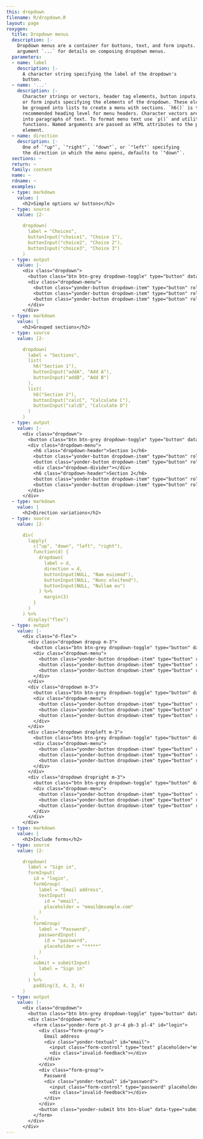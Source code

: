 ```yaml
---
this: dropdown
filename: R/dropdown.R
layout: page
roxygen:
  title: Dropdown menus
  description: |-
    Dropdown menus are a container for buttons, text, and form inputs. See
    argument `...` for details on composing dropdown menus.
  parameters:
  - name: label
    description: |-
      A character string specifying the label of the dropdown's
      button.
  - name: '...'
    description: |-
      Character strings or vectors, header tag elements, button inputs,
      or form inputs specifying the elements of the dropdown. These elements may
      be grouped into lists to create a menu with sections. `h6()` is the
      recommended heading level for menu headers. Character vectors are converted
      into paragraphs of text. To format menu text use `p()` and utility
      functions. Named arguments are passed as HTML attributes to the parent
      element.
  - name: direction
    description: |-
      One of `"up"`, `"right"`, `"down"`, or `"left"` specifying
      the direction in which the menu opens, defaults to `"down"`.
  sections: ~
  return: ~
  family: content
  name: ~
  rdname: ~
  examples:
  - type: markdown
    value: |
      <h2>Simple options w/ buttons</h2>
  - type: source
    value: |2-

      dropdown(
        label = "Choices",
        buttonInput("choice1", "Choice 1"),
        buttonInput("choice2", "Choice 2"),
        buttonInput("choice3", "Choice 3")
      )
  - type: output
    value: |-
      <div class="dropdown">
        <button class="btn btn-grey dropdown-toggle" type="button" data-toggle="dropdown" aria-haspop="true" aria-expanded="false">Choices</button>
        <div class="dropdown-menu">
          <button class="yonder-button dropdown-item" type="button" role="button" id="choice1">Choice 1</button>
          <button class="yonder-button dropdown-item" type="button" role="button" id="choice2">Choice 2</button>
          <button class="yonder-button dropdown-item" type="button" role="button" id="choice3">Choice 3</button>
        </div>
      </div>
  - type: markdown
    value: |
      <h2>Grouped sections</h2>
  - type: source
    value: |2-

      dropdown(
        label = "Sections",
        list(
          h6("Section 1"),
          buttonInput("addA", "Add A"),
          buttonInput("addB", "Add B")
        ),
        list(
          h6("Section 2"),
          buttonInput("calcC", "Calculate C"),
          buttonInput("calcD", "Calculate D")
        )
      )
  - type: output
    value: |-
      <div class="dropdown">
        <button class="btn btn-grey dropdown-toggle" type="button" data-toggle="dropdown" aria-haspop="true" aria-expanded="false">Sections</button>
        <div class="dropdown-menu">
          <h6 class="dropdown-header">Section 1</h6>
          <button class="yonder-button dropdown-item" type="button" role="button" id="addA">Add A</button>
          <button class="yonder-button dropdown-item" type="button" role="button" id="addB">Add B</button>
          <div class="dropdown-divider"></div>
          <h6 class="dropdown-header">Section 2</h6>
          <button class="yonder-button dropdown-item" type="button" role="button" id="calcC">Calculate C</button>
          <button class="yonder-button dropdown-item" type="button" role="button" id="calcD">Calculate D</button>
        </div>
      </div>
  - type: markdown
    value: |
      <h2>Direction variations</h2>
  - type: source
    value: |2-

      div(
        lapply(
          c("up", "down", "left", "right"),
          function(d) {
            dropdown(
              label = d,
              direction = d,
              buttonInput(NULL, "Nam euismod"),
              buttonInput(NULL, "Nunc eleifend"),
              buttonInput(NULL, "Nullam eu")
            ) %>%
              margin(3)
          }
        )
      ) %>%
        display("flex")
  - type: output
    value: |-
      <div class="d-flex">
        <div class="dropdown dropup m-3">
          <button class="btn btn-grey dropdown-toggle" type="button" data-toggle="dropdown" aria-haspop="true" aria-expanded="false">up</button>
          <div class="dropdown-menu">
            <button class="yonder-button dropdown-item" type="button" role="button">Nam euismod</button>
            <button class="yonder-button dropdown-item" type="button" role="button">Nunc eleifend</button>
            <button class="yonder-button dropdown-item" type="button" role="button">Nullam eu</button>
          </div>
        </div>
        <div class="dropdown m-3">
          <button class="btn btn-grey dropdown-toggle" type="button" data-toggle="dropdown" aria-haspop="true" aria-expanded="false">down</button>
          <div class="dropdown-menu">
            <button class="yonder-button dropdown-item" type="button" role="button">Nam euismod</button>
            <button class="yonder-button dropdown-item" type="button" role="button">Nunc eleifend</button>
            <button class="yonder-button dropdown-item" type="button" role="button">Nullam eu</button>
          </div>
        </div>
        <div class="dropdown dropleft m-3">
          <button class="btn btn-grey dropdown-toggle" type="button" data-toggle="dropdown" aria-haspop="true" aria-expanded="false">left</button>
          <div class="dropdown-menu">
            <button class="yonder-button dropdown-item" type="button" role="button">Nam euismod</button>
            <button class="yonder-button dropdown-item" type="button" role="button">Nunc eleifend</button>
            <button class="yonder-button dropdown-item" type="button" role="button">Nullam eu</button>
          </div>
        </div>
        <div class="dropdown dropright m-3">
          <button class="btn btn-grey dropdown-toggle" type="button" data-toggle="dropdown" aria-haspop="true" aria-expanded="false">right</button>
          <div class="dropdown-menu">
            <button class="yonder-button dropdown-item" type="button" role="button">Nam euismod</button>
            <button class="yonder-button dropdown-item" type="button" role="button">Nunc eleifend</button>
            <button class="yonder-button dropdown-item" type="button" role="button">Nullam eu</button>
          </div>
        </div>
      </div>
  - type: markdown
    value: |
      <h2>Include forms</h2>
  - type: source
    value: |2-

      dropdown(
        label = "Sign in",
        formInput(
          id = "login",
          formGroup(
            label = "Email address",
            textInput(
              id = "email",
              placeholder = "email@example.com"
            )
          ),
          formGroup(
            label = "Password",
            passwordInput(
              id = "password",
              placeholder = "*****"
            )
          ),
          submit = submitInput(
            label = "Sign in"
          )
        ) %>%
          padding(3, 4, 3, 4)
      )
  - type: output
    value: |-
      <div class="dropdown">
        <button class="btn btn-grey dropdown-toggle" type="button" data-toggle="dropdown" aria-haspop="true" aria-expanded="false">Sign in</button>
        <div class="dropdown-menu">
          <form class="yonder-form pt-3 pr-4 pb-3 pl-4" id="login">
            <div class="form-group">
              Email address
              <div class="yonder-textual" id="email">
                <input class="form-control" type="text" placeholder="email@example.com"/>
                <div class="invalid-feedback"></div>
              </div>
            </div>
            <div class="form-group">
              Password
              <div class="yonder-textual" id="password">
                <input class="form-control" type="password" placeholder="*****"/>
                <div class="invalid-feedback"></div>
              </div>
            </div>
            <button class="yonder-submit btn btn-blue" data-type="submit" role="button">Sign in</button>
          </form>
        </div>
      </div>
---
```

